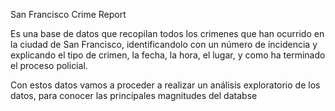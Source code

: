 San Francisco Crime Report

Es una base de datos que recopilan todos los crimenes que han ocurrido en la ciudad de San Francisco, identificandolo con un número de incidencia y explicando el tipo de crimen, la fecha, la hora, el lugar, y como ha terminado el proceso policial.

Con estos datos vamos a proceder a realizar un análisis exploratorio de los datos, para conocer las principales magnitudes del databse